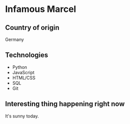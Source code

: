 # Infamous Marcel

## Country of origin
Germany

## Technologies
- Python
- JavaScript
- HTML/CSS
- SQL
- Git

## Interesting thing happening right now
It's sunny today.
